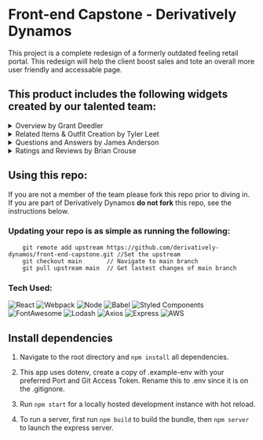 # Front-end Capstone - Derivatively Dynamos

This project is a complete redesign of a formerly outdated feeling retail portal. This redesign will help the client boost sales and tote an overall more user friendly and accessable page.

## This product includes the following widgets created by our talented team:




<details>
<summary>Overview by Grant Deedler</summary>
<br>   

https://user-images.githubusercontent.com/76674186/189500176-ff3e7c4c-2b21-42dc-a8fe-4e074ba3b28f.mp4
  
- The Overview section is the the first thing a customer sees upon visiting the page. Product details, price, and description are displayed. The customer can select different styles to see the available sizes and quantities of each SKU in stock. Links for sharing the product to social media are also available.
    
- The dominant section of the overview is the image gallery. Customers can scroll through the available photos for each product style. If they click on the image it expands to a blown up gallery view. Clicking again on this view zooms in 300%, allowing customers to view small details in each product.
</details>

<details>
<summary>Related Items & Outfit Creation by Tyler Leet</summary>
<br>

https://user-images.githubusercontent.com/76674186/189500140-29c5e5fc-094c-43ca-ac1a-97cddc71b6e3.mp4
    
-your text here-

</details>

<details>
<summary>Questions and Answers by James Anderson</summary>
<br>

https://user-images.githubusercontent.com/76674186/189500160-a0c17f35-fe5e-4090-903f-8830e63467d2.mp4

This module allows the asking and answering of questions for the selected product. The functionality contained within this module can be divided into five unique subsections:

1. Search for a question and answer
2. View questions
3. View answers
4. Ask a question
5. Answer a question
    
- All question and answer data is obtained through HTTP requests to the API. If a different product is selected, it will trigger a request to the API and the module will re-render. After the data is received, questions and answers are sorted by their helpfulness, or number of helpful upvotes, as well if the questions actually contain answers. Users are able to report answers to the website which will have them removed, as well as vote on a question’s or answer’s helpfulness up to a total of one time.
    
- Expanding both the answer or question section renders a scrollbar for user friendly navigation. 
    
- The search bar will only begin to filter questions after three characters are typed while keeping all sort functions working properly.
    
- Adding a new question or answer will trigger a modal view with a form to be filled out and submitted. Upon submission, each field is validated based on a set of requirements provided in the business documents. Upon a successful submission, a post request will be sent to the API to persist the data.
</details>

<details>
<summary>Ratings and Reviews by Brian Crouse</summary>
<br>
  
https://user-images.githubusercontent.com/76674186/189500256-3d19d6b4-b4b2-4dba-aac8-dac52f54f136.mp4

Ratings and Reviews is meant to show a comprehensive breakdown of all user ratings for the currently selected product. This includes; the product's average rating, followed by percentage based "star rating" shown by a horizontal bar graph, as well as product characteristics represented by a slider. The reviews display lets users read into what others have thought about the product and post a review themselves, which is sent to Atelier API.
</details>

## Using this repo:

If you are not a member of the team please fork this repo prior to diving in. If you are part of Derivatively Dynamos **do not fork** this repo, see the instructions below.

### Updating your repo is as simple as running the following:

```
    git remote add upstream https://github.com/derivatively-dynamos/front-end-capstone.git //Set the upstream
    git checkout main       // Navigate to main branch
    git pull upstream main  // Get lastest changes of main branch
```

### Tech Used:
![React](https://img.shields.io/badge/-React-61DAFB?logo=react&logoColor=white&style=plastic)
![Webpack](https://img.shields.io/badge/-Webpack-8DD6F9?logo=webpack&logoColor=white&style=plastic)
![Node](https://img.shields.io/badge/-Node-9ACD32?logo=node.js&logoColor=white&style=plastic)
![Babel](https://img.shields.io/badge/-Babel-F9DC3E?logo=babel&logoColor=white&style=plastic)
![Styled Components](https://img.shields.io/badge/-Styled_Components-DB7093?logo=styled-components&logoColor=white&style=plastic)
![FontAwesome](https://img.shields.io/badge/-Font_Awesome-146ebe?logo=fontawesome&logoColor=white&style=plastic)
![Lodash](https://img.shields.io/badge/-Lodash-3492ff?logo=lodash&logoColor=white&style=plastic)
![Axios](https://img.shields.io/badge/-Axios-373747?logo=axios&logoColor=white&style=plastic)
![Express](https://img.shields.io/badge/-Express-DCDCDC?logo=express&logoColor=black&style=plastic)
![AWS](https://img.shields.io/badge/-AWS-000000?logo=amazon-aws&logoColor=white&style=plastic)


## Install dependencies

1. Navigate to the root directory and `npm install` all dependencies.

2. This app uses dotenv, create a copy of .example-env with your preferred Port and Git Access Token. Rename this to .env since it is on the .gitignore.

3. Run `npm start` for a locally hosted development instance with hot reload.

4. To run a server, first run `npm build` to build the bundle, then `npm server` to launch the express server.



